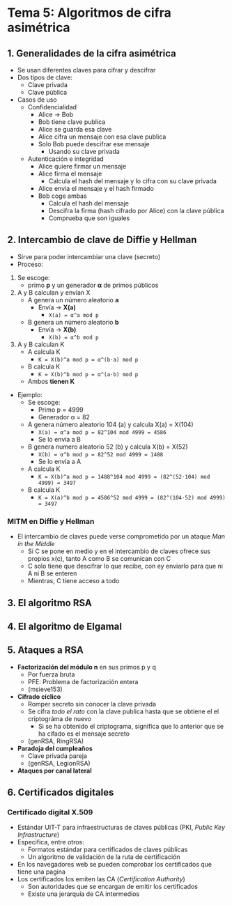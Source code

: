 # Tema 5: Algoritmos de cifra asimétrica

## 1. Generalidades de la cifra asimétrica

- Se usan diferentes claves para cifrar y descifrar
- Dos tipos de clave:
    - Clave privada
    - Clave pública
- Casos de uso
    - Confidencialidad
        - Alice -> Bob
        - Bob tiene clave publica
        - Alice se guarda esa clave
        - Alice cifra un mensaje con esa clave publica
        - Solo Bob puede descifrar ese mensaje
            - Usando su clave privada
    - Autenticación e integridad
        - Alice quiere firmar un mensaje
        - Alice firma el mensaje
            - Calcula el hash del mensaje y lo cifra con su clave privada
        - Alice envia el mensaje y el hash firmado
        - Bob coge ambas
            - Calcula el hash del mensaje
            - Descifra la firma (hash cifrado por Alice) con la clave pública
            - Comprueba que son iguales

## 2. Intercambio de clave de Diffie y Hellman

- Sirve para poder intercambiar una clave (secreto)
- Proceso:

1. Se escoge:
    - primo **p** y un generador **α** de primos públicos
2. A y B calculan y envían X
    - A genera un número aleatorio **a**
        - Envía → **X(a)**
            - `X(a) = α^a mod p`
    - B genera un número aleatorio **b**
        - Envía → **X(b)**
            - `X(b) = α^b mod p`
3. A y B calculan K
    - A calcula K
        - `K = X(b)^a mod p = α^(b·a) mod p`
    - B calcula K
        - `K = X(b)^b mod p = α^(a·b) mod p`
    - Ambos **tienen K**

- Ejemplo:
    - Se escoge:
        - Primo p = 4999
        - Generador α = 82
    - A genera número aleatorio 104 (a) y calcula X(a) = X(104)
        - `X(a) = α^a mod p = 82^104 mod 4999 = 4586`
        - Se lo envía a B
    - B genera numero aleatorio 52 (b) y calcula X(b) = X(52)
        - `X(b) = α^b mod p = 82^52 mod 4999 = 1488`
        - Se lo envía a A
    - A calcula K
        - `K = X(b)^a mod p = 1488^104 mod 4999 = (82^(52·104) mod 4999) = 3497`
    - B calcula K
        - `K = X(a)^b mod p = 4586^52 mod 4999 = (82^(104·52) mod 4999) = 3497`

### MITM en Diffie y Hellman

- El intercambio de claves puede verse comprometido por un ataque *Man in the Middle*
    - Si C se pone en medio y en el intercambio de claves ofrece sus propios x(c), tanto A como B se comunican con C
    - C solo tiene que descifrar lo que recibe, con ey enviarlo para que ni A ni B se enteren
    - Mientras, C tiene acceso a todo

## 3. El algoritmo RSA

## 4. El algoritmo de Elgamal

## 5. Ataques a RSA

- **Factorización del módulo n** en sus primos p y q
    - Por fuerza bruta
    - PFE: Problema de factorización entera
    - (msieve153)
- **Cifrado cíclico**
    - Romper secreto sin conocer la clave privada
    - Se cifra *todo el rato* con la clave publica hasta que se obtiene el el criptográma de nuevo
        - Si se ha obtenido el criptograma, significa que lo anterior que se ha cifado es el mensaje secreto
    - (genRSA, RingRSA)
- **Paradoja del cumpleaños**
    - Clave privada pareja
    - (genRSA, LegionRSA)
- **Ataques por canal lateral**

## 6. Certificados digitales

### Certificado digital X.509

- Estándar UIT-T para infraestructuras de claves públicas (PKI, *Public Key Infrastructure*)
- Especifica, entre otros:
    - Formatos estándar para certificados de claves públicas
    - Un algoritmo de validación de la ruta de certificación
- En los navegadores web se pueden comprobar los certificados que tiene una pagina
- Los certificados los emiten las CA (*Certification Authority*)
    - Son autoridades que se encargan de emitir los certificados
    - Existe una jerarquía de CA intermedios